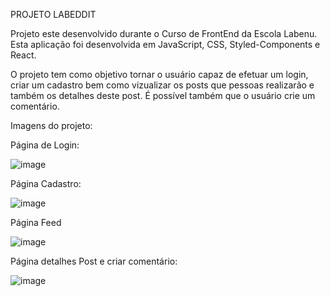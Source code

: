 PROJETO LABEDDIT 

Projeto este desenvolvido durante o Curso de FrontEnd da Escola Labenu.
Esta aplicação foi desenvolvida em JavaScript, CSS, Styled-Components e React.

O projeto tem como objetivo tornar o usuário capaz de efetuar um login, criar um cadastro bem como vizualizar os posts que pessoas realizarão e também os detalhes deste post. É possível também que o usuário crie um comentário.

Imagens do projeto:

Página de Login:


![image](https://user-images.githubusercontent.com/93264333/159964363-6ab60e5d-24a9-48c0-89b2-7e1e3cecf692.png)

Página Cadastro:


![image](https://user-images.githubusercontent.com/93264333/159964669-05850a5e-a601-4237-a575-64bcada28bd6.png)


Página Feed

![image](https://user-images.githubusercontent.com/93264333/159964797-251462e2-7b5d-4388-82ac-5a5b2e4fdcf5.png)


Página detalhes Post e criar comentário:

![image](https://user-images.githubusercontent.com/93264333/159964941-3569d129-265b-4a8e-875f-56f9a342e194.png)

